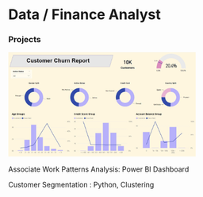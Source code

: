# Data / Finance Analyst

### Projects

<img src="images/Churn_Dashboard.jpeg" alt="Project Presentation" style="width: 75%; max-width: 500px; height: auto;" />


Associate Work Patterns Analysis: Power BI Dashboard

Customer Segmentation : Python, Clustering

